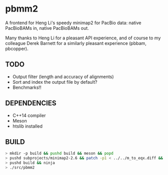 pbmm2
=====

A frontend for Heng Li's speedy minimap2 for PacBio data: native
PacBioBAMs in, native PacBioBAMs out.

Many thanks to Heng Li for a pleasant API experience, and of course to
my colleague Derek Barnett for a similarly pleasant experience (pbbam,
pbcopper).

TODO
----
- Output filter (length and accuracy of alignments)
- Sort and index the output file by default?
- Benchmarks!!

DEPENDENCIES
------------
 - C++14 compiler
 - Meson
 - htslib installed

BUILD
-----

```sh
> mkdir -p build && pushd build && meson && popd
> pushd subprojects/minimap2-2.6 && patch -p1 < ../../m_to_eqx.diff && popd
> pushd build && ninja
> ./src/pbmm2
```
